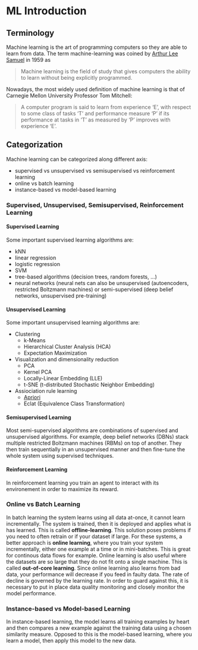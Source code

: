 # ML Introduction
## Terminology
Machine learning is the art of programming computers so they are able to learn from data. 
The term machine-learning was coined by [Arthur Lee Samuel](https://en.wikipedia.org/wiki/Arthur_Samuel) in 1959 as
> Machine learning is the field of study that gives computers the ability to learn without being explicitly programmed.

Nowadays, the most widely used definition of machine learning is that of Carnegie Mellon University Professor 
Tom Mitchell: 
> A computer program is said to learn from experience ‘E’, with respect to some class of tasks ‘T’ and performance measure ‘P’ if 
> its performance at tasks in ‘T’ as measured by ‘P’ improves with experience ‘E’.

## Categorization
Machine learning can be categorized along different axis:
* supervised vs unsupervised vs semisupervised vs reinforcement learning
* online vs batch learning
* instance-based vs model-based learning

### Supervised, Unsupervised, Semisupervised, Reinforcement Learning
#### Supervised Learning
Some important supervised learning algorithms are:
* kNN
* linear regression
* logistic regression
* SVM
* tree-based algorithms (decision trees, random forests, ...)
* neural networks (neural nets can also be unsupervised (autoencoders, restricted Boltzmann machines) or semi-supervised (deep belief networks, unsupervised pre-training)

#### Unsupervised Learning
Some important unsupervised learning algorithms are:
* Clustering
  * k-Means
  * Hierarchical Cluster Analysis (HCA)
  * Expectation Maximization
* Visualization and dimensionality reduction
  * PCA
  * Kernel PCA
  * Locally-Linear Embedding (LLE)
  * t-SNE (t-distributed Stochastic Neighbor Embedding)
* Assiociation rule learning
  * [Apriori](https://en.wikipedia.org/wiki/Apriori_algorithm)
  * Eclat (Equivalence Class Transformation)
  
#### Semisupervised Learning
Most semi-supervised algorithms are combinations of supervised and unsupervised algorithms. For example, deep belief networks (DBNs) stack
multiple restricted Boltzmann machines (RBMs) on top of another. They then train sequentially in an unsupervised manner and then fine-tune
the whole system using supervised techniques.

#### Reinforcement Learning
In reinforcement learning you train an agent to interact with its environement in order to maximize its reward. 

### Online vs Batch Learning
In batch learning the system learns using all data at-once, it cannot learn incrementally. The system is trained, then it is deployed and applies what is has learned. This is called **offline-learning**. This solution poses problems if you need to often retrain or if your dataset if large. For these systems, a better approach is **online learning**, where you train your system incrementally, either one example at a time or in mini-batches. This is great for continous data flows for example. Online learning is also useful where the datasets are so large that they do not fit onto a single machine. This is called **out-of-core learning**. Since online learning also learns from bad data, your performance will decrease if you feed in faulty data. The rate of decline is governed by the learning rate. In order to guard against this, it is necessary to put in place data quality monitoring and closely monitor the model performance. 

### Instance-based vs Model-based Learning
In instance-based learning, the model learns all training examples by heart and then compares a new example against the training data using a chosen similarity measure. Opposed to this is the model-based learning, where you learn a model, then apply this model to the new data.  
